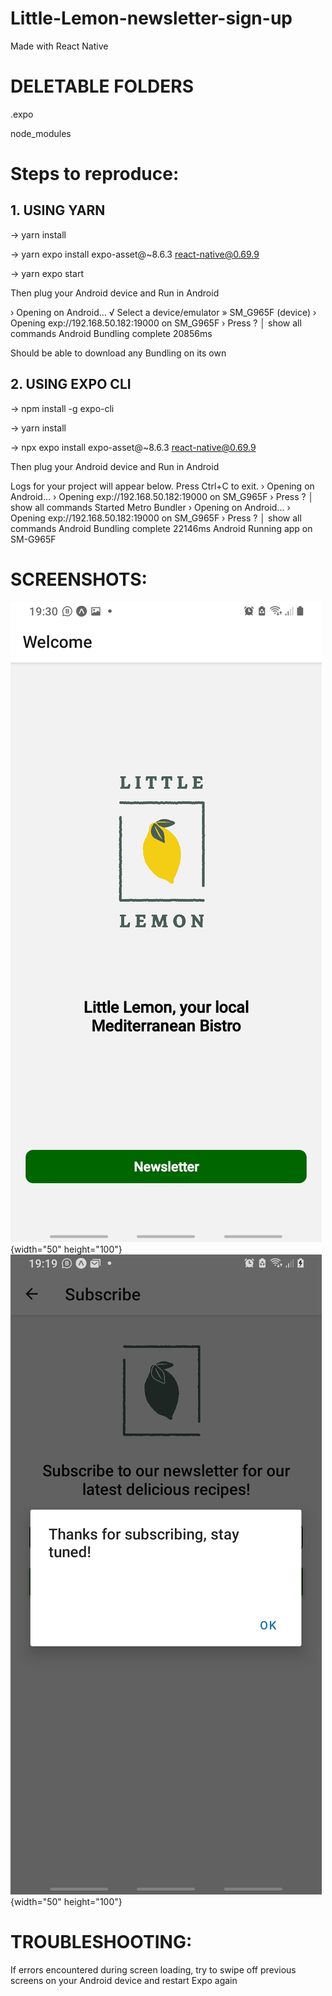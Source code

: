 # Little-Lemon-newsletter-sign-up
Made with React Native

# DELETABLE FOLDERS

.expo

node_modules


# Steps to reproduce:
## 1. USING YARN

-> yarn install

-> yarn expo install expo-asset@~8.6.3 react-native@0.69.9

-> yarn expo start

Then plug your Android device and Run in Android

› Opening on Android...
√ Select a device/emulator » SM_G965F (device)
› Opening exp://192.168.50.182:19000 on SM_G965F
› Press ? │ show all commands
Android Bundling complete 20856ms

Should be able to download any Bundling on its own

## 2. USING EXPO CLI

-> npm install -g expo-cli

-> yarn install

-> npx expo install expo-asset@~8.6.3 react-native@0.69.9

Then plug your Android device and Run in Android

Logs for your project will appear below. Press Ctrl+C to exit.
› Opening on Android...
› Opening exp://192.168.50.182:19000 on SM_G965F
› Press ? │ show all commands
Started Metro Bundler
› Opening on Android...
› Opening exp://192.168.50.182:19000 on SM_G965F
› Press ? │ show all commands
Android Bundling complete 22146ms
Android Running app on SM-G965F

# SCREENSHOTS:
![Screenshot 1](images/1.jpeg){width="50" height="100"}
![Screenshot 2](images/2.jpeg){width="50" height="100"}



# TROUBLESHOOTING:

If errors encountered during screen loading, try to swipe off previous screens on your Android device and restart Expo again



